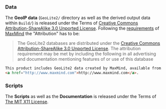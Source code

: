 ### Data ###
The **GeoIP data** (`GeoLite2/` directory as well as the derived output data within `Build/`) is released under the Terms of [Creative Commons Attribution-ShareAlike 3.0 Unported License](http://creativecommons.org/licenses/by-sa/3.0/).
Following the [requirements](http://dev.maxmind.com/geoip/legacy/geolite/) of [MaxMind](http://dev.maxmind.com/geoip/legacy/geolite/) the "Attribution" has to be:

> The GeoLite2 databases are distributed under the [Creative Commons Attribution-ShareAlike 3.0 Unported License](http://creativecommons.org/licenses/by-sa/3.0/). The attribution requirement may be met by including the following in all advertising and documentation mentioning features of or use of this database

```html
This product includes GeoLite2 data created by MaxMind, available from
<a href="http://www.maxmind.com">http://www.maxmind.com</a>.
```

### Scripts ###
The **Scripts** as well as the **Documentation** is released under the Terms of [The MIT X11 License](http://opensource.org/licenses/MIT).